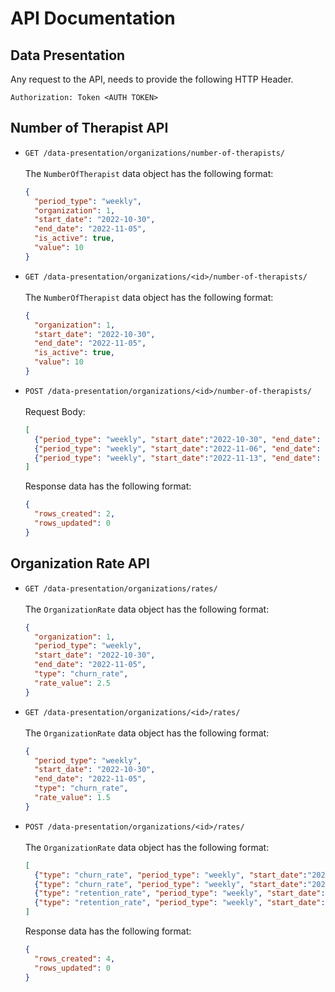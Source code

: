 # API Documentation

## Data Presentation
Any request to the API, needs to provide the following HTTP Header.

```
Authorization: Token <AUTH TOKEN>
```

## Number of Therapist API
- `GET /data-presentation/organizations/number-of-therapists/`
  <br/><br/>The `NumberOfTherapist` data object has the following format:
  ```json
  {
    "period_type": "weekly",
    "organization": 1,
    "start_date": "2022-10-30",
    "end_date": "2022-11-05",
    "is_active": true,
    "value": 10
  }
  ```
- `GET /data-presentation/organizations/<id>/number-of-therapists/`
  <br/><br/>The `NumberOfTherapist` data object has the following format:
  ```json
  {
    "organization": 1,
    "start_date": "2022-10-30",
    "end_date": "2022-11-05",
    "is_active": true,
    "value": 10
  }
  ```
- `POST /data-presentation/organizations/<id>/number-of-therapists/`
  <br/><br/>Request Body:

  ```json
  [
    {"period_type": "weekly", "start_date":"2022-10-30", "end_date": "2022-11-05", "is_active": true, "value": 10},
    {"period_type": "weekly", "start_date":"2022-11-06", "end_date": "2022-11-12", "is_active": false, "value": 11},
    {"period_type": "weekly", "start_date":"2022-11-13", "end_date": "2018-11-19", "is_active": true, "value": 29}
  ]
  ```

  Response data has the following format:
  ```json
  {
    "rows_created": 2,
    "rows_updated": 0
  }
  ```

## Organization Rate API
- `GET /data-presentation/organizations/rates/`
  <br/><br/>The `OrganizationRate` data object has the following format:
  ```json
  {
    "organization": 1,
    "period_type": "weekly",
    "start_date": "2022-10-30",
    "end_date": "2022-11-05",
    "type": "churn_rate",
    "rate_value": 2.5
  }
  ```
- `GET /data-presentation/organizations/<id>/rates/`
  <br/><br/>The `OrganizationRate` data object has the following format:
  ```json
  {
    "period_type": "weekly",
    "start_date": "2022-10-30",
    "end_date": "2022-11-05",
    "type": "churn_rate",
    "rate_value": 1.5
  }
  ```
- `POST /data-presentation/organizations/<id>/rates/`
  <br/><br/>The `OrganizationRate` data object has the following format:
  ```json
  [
    {"type": "churn_rate", "period_type": "weekly", "start_date":"2022-10-30", "end_date": "2022-11-05", "rate_value": 1.5},
    {"type": "churn_rate", "period_type": "weekly", "start_date":"2022-11-06", "end_date": "2022-11-12", "rate_value": 2.5},
    {"type": "retention_rate", "period_type": "weekly", "start_date":"2022-10-30", "end_date": "2022-11-05", "rate_value": 3.5},
    {"type": "retention_rate", "period_type": "weekly", "start_date":"2022-11-06", "end_date": "2022-11-12", "rate_value": 1.7}
  ]
  ```

  Response data has the following format:
  ```json
  {
    "rows_created": 4,
    "rows_updated": 0
  }
  ```
